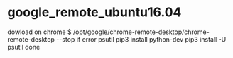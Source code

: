 # google_remote_ubuntu16.04
dowload on chrome
$ /opt/google/chrome-remote-desktop/chrome-remote-desktop --stop
if error psutil
pip3 install python-dev
pip3 install -U psutil
done
